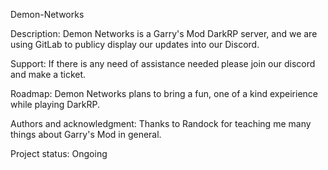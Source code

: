 Demon-Networks

Description:
Demon Networks is a Garry's Mod DarkRP server, and we are using GitLab to publicy display our updates into our Discord.

Support:
If there is any need of assistance needed please join our discord and make a ticket.

Roadmap:
Demon Networks plans to bring a fun, one of a kind expeirience while playing DarkRP.

Authors and acknowledgment:
Thanks to Randock for teaching me many things about Garry's Mod in general.

Project status:
Ongoing
